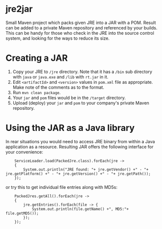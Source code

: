 # jre2jar

Small Maven project which packs given JRE into a JAR with a POM.
Result can be added to a private Maven repository and referenced by your builds.
This can be handy for those who check in the JRE into the source control system, and looking for the ways to reduce its size.

# Creating a JAR

 1. Copy your JRE to `/jre` directory. Note that it has a `/bin` sub directory with `java` or `java.exe` and `/lib` with `rt.jar` in it.
 2. Edit `<artifactId>` and `<version>` values in `pom.xml` file as appropriate. Make note of the comments as to the format.
 3. Run `mvn clean package`.
 4. Your `jar` and `pom` files would be in the `/target` directory.
 5. Upload (deploy) your `jar` and `pom` to your company's private Maven repository. 

# Using the JAR as a Java library

In rear situations you would need to access JRE binary from within a Java application as a resource. Resulting JAR offers the following interface for your convenience:

        ServiceLoader.load(PackedJre.class).forEach(jre ->
        {
            System.out.println("JRE found: "+ jre.getVendor() +" - "+ jre.getPlatform() +" - "+ jre.getVersion() +" - "+ jre.getPath());
        });

or try this to get individual file entries along with MD5s:

        PackedJres.getAll().forEach(jre ->
        {
            jre.getEntries().forEach(file -> {
                System.out.println(file.getName() +", MD5:"+ file.getMD5());
            });
        });
